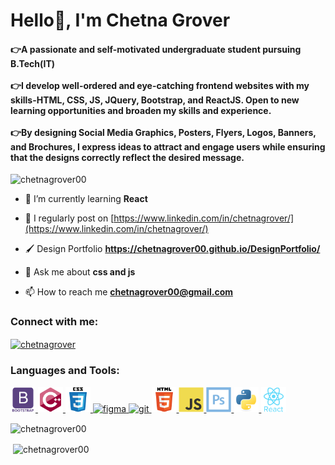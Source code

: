 <h1 align="left">Hello👋, I'm Chetna Grover</h1>
<h4 align="left">👉A passionate and self-motivated undergraduate student pursuing B.Tech(IT)
<br>
  <br>
👉I develop well-ordered and eye-catching frontend websites with my skills-HTML, CSS, JS, JQuery, Bootstrap, and ReactJS. Open to new learning opportunities and broaden my skills and experience.
  <br>
  <br>
👉By designing Social Media Graphics, Posters, Flyers, Logos, Banners, and Brochures, I express ideas to attract and engage users while ensuring that the designs correctly reflect the desired message.</h4>

<p align="left"> <img src="https://komarev.com/ghpvc/?username=chetnagrover00&label=Profile%20views&color=0e75b6&style=flat" alt="chetnagrover00" /> </p>

- 🌱 I’m currently learning **React**

- 📝 I regularly post on [https://www.linkedin.com/in/chetnagrover/](https://www.linkedin.com/in/chetnagrover/)

- 🖌️ Design Portfolio **https://chetnagrover00.github.io/DesignPortfolio/**

- 💬 Ask me about **css and js**

- 📫 How to reach me **chetnagrover00@gmail.com**

<h3 align="left">Connect with me:</h3>
<p align="left">
<a href="https://linkedin.com/in/chetnagrover" target="blank"><img align="center" src="https://cdn.jsdelivr.net/npm/simple-icons@3.0.1/icons/linkedin.svg" alt="chetnagrover" height="50" width="60" /></a>
</p>

<h3 align="left">Languages and Tools:</h3>
<p align="left"> <a href="https://getbootstrap.com" target="_blank"> <img src="https://raw.githubusercontent.com/devicons/devicon/master/icons/bootstrap/bootstrap-plain-wordmark.svg" alt="bootstrap" width="40" height="40"/> </a> <a href="https://www.w3schools.com/cpp/" target="_blank"> <img src="https://raw.githubusercontent.com/devicons/devicon/master/icons/cplusplus/cplusplus-original.svg" alt="cplusplus" width="40" height="40"/> </a> <a href="https://www.w3schools.com/css/" target="_blank"> <img src="https://raw.githubusercontent.com/devicons/devicon/master/icons/css3/css3-original-wordmark.svg" alt="css3" width="40" height="40"/> </a> <a href="https://www.figma.com/" target="_blank"> <img src="https://www.vectorlogo.zone/logos/figma/figma-icon.svg" alt="figma" width="40" height="40"/> </a> <a href="https://git-scm.com/" target="_blank"> <img src="https://www.vectorlogo.zone/logos/git-scm/git-scm-icon.svg" alt="git" width="40" height="40"/> </a> <a href="https://www.w3.org/html/" target="_blank"> <img src="https://raw.githubusercontent.com/devicons/devicon/master/icons/html5/html5-original-wordmark.svg" alt="html5" width="40" height="40"/> </a> <a href="https://developer.mozilla.org/en-US/docs/Web/JavaScript" target="_blank"> <img src="https://raw.githubusercontent.com/devicons/devicon/master/icons/javascript/javascript-original.svg" alt="javascript" width="40" height="40"/> </a> <a href="https://www.photoshop.com/en" target="_blank"> <img src="https://raw.githubusercontent.com/devicons/devicon/master/icons/photoshop/photoshop-line.svg" alt="photoshop" width="40" height="40"/> </a> <a href="https://www.python.org" target="_blank"> <img src="https://raw.githubusercontent.com/devicons/devicon/master/icons/python/python-original.svg" alt="python" width="40" height="40"/> </a> <a href="https://reactjs.org/" target="_blank"> <img src="https://raw.githubusercontent.com/devicons/devicon/master/icons/react/react-original-wordmark.svg" alt="react" width="40" height="40"/> </a> </p>

<p><img align="center" src="https://github-readme-stats.vercel.app/api/top-langs?username=chetnagrover00&show_icons=true&locale=en&layout=compact" alt="chetnagrover00" /></p>

<p>&nbsp;<img align="center" src="https://github-readme-stats.vercel.app/api?username=chetnagrover00&show_icons=true&locale=en" alt="chetnagrover00" /></p>
